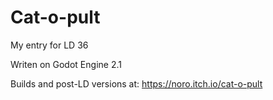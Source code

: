 # Cat-o-pult
My entry for LD 36

Writen on Godot Engine 2.1

Builds and post-LD versions at: https://noro.itch.io/cat-o-pult

